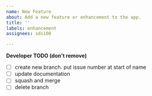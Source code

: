 ```yaml
---
name: New Feature
about: Add a new feature or enhancement to the app.
title: ''
labels: enhancement
assignees: sds100

---
```


**Developer TODO (don't remove)**
- [ ] create new branch. put issue number at start of name
- [ ] update documentation
- [ ] squash and merge
- [ ] delete branch
